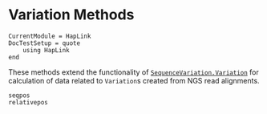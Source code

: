 # Variation Methods

```@meta
CurrentModule = HapLink
DocTestSetup = quote
    using HapLink
end
```

These methods extend the functionality of [`SequenceVariation.Variation`](https://github.com/BioJulia/SequenceVariation.jl) for calculation of data related to `Variation`s created from NGS read alignments.

```@docs
seqpos
relativepos
```
